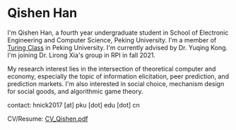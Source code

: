 # Qishen Han

I'm Qishen Han, a fourth year undergraduate student in School of Electronic Engineering and Computer Science, Peking University. I'm a member of [Turing Class](https://cfcs.pku.edu.cn/english/research/turingprogram/introduction1/index.htm) in Peking University. I'm currently advised by Dr. Yuqing Kong. I'm joining Dr. Lirong Xia's group in RPI in fall 2021. 

My research interest lies in the intersection of theoretical computer and economy, especially the topic of information elicitation, peer prediction, and prediction markets. I'm also interested in social choice, mechanism design for social goods, and algorithmic game theory. 



contact: hnick2017 [at] pku [dot] edu [dot] cn



CV/Resume: [CV_Qishen.pdf](CV_Qishen.pdf)

